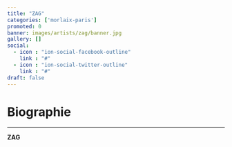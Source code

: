 ```yaml
---
title: "ZAG"
categories: ['morlaix-paris']
promoted: 0
banner: images/artists/zag/banner.jpg
gallery: []
social:
  - icon : "ion-social-facebook-outline"
    link : "#"
  - icon : "ion-social-twitter-outline"
    link : "#"
draft: false
---
```


# Biographie
---

**ZAG**
